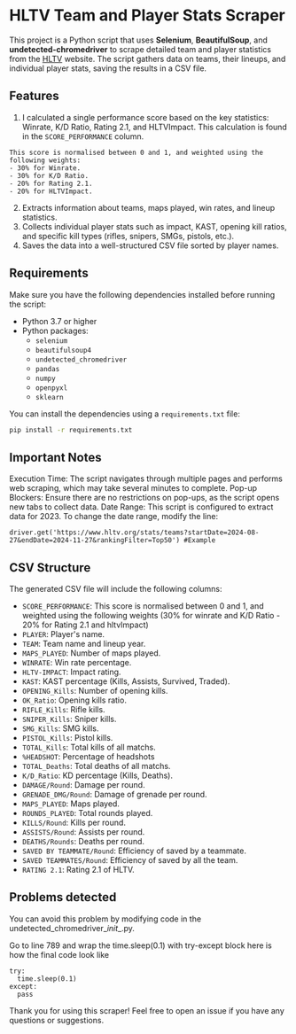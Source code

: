 # HLTV Team and Player Stats Scraper

This project is a Python script that uses **Selenium**, **BeautifulSoup**, and **undetected-chromedriver** to scrape detailed team and player statistics from the [HLTV](https://www.hltv.org) website. The script gathers data on teams, their lineups, and individual player stats, saving the results in a CSV file.

## Features
1. I calculated a single performance score based on the key statistics: Winrate, K/D Ratio, Rating 2.1, and HLTVImpact. This calculation is found in the `SCORE_PERFORMANCE` column.
```
This score is normalised between 0 and 1, and weighted using the following weights:
- 30% for Winrate.
- 30% for K/D Ratio.
- 20% for Rating 2.1.
- 20% for HLTVImpact.
```
2. Extracts information about teams, maps played, win rates, and lineup statistics.
3. Collects individual player stats such as impact, KAST, opening kill ratios, and specific kill types (rifles, snipers, SMGs, pistols, etc.).
4. Saves the data into a well-structured CSV file sorted by player names.

## Requirements

Make sure you have the following dependencies installed before running the script:

- Python 3.7 or higher
- Python packages:
  - `selenium`
  - `beautifulsoup4`
  - `undetected_chromedriver`
  - `pandas`
  - `numpy`
  - `openpyxl`
  - `sklearn`

You can install the dependencies using a `requirements.txt` file:
```bash
pip install -r requirements.txt
```

## Important Notes
Execution Time: The script navigates through multiple pages and performs web scraping, which may take several minutes to complete.
Pop-up Blockers: Ensure there are no restrictions on pop-ups, as the script opens new tabs to collect data.
Date Range: This script is configured to extract data for 2023. To change the date range, modify the line:
```
driver.get('https://www.hltv.org/stats/teams?startDate=2024-08-27&endDate=2024-11-27&rankingFilter=Top50') #Example
```

## CSV Structure
The generated CSV file will include the following columns:

- `SCORE_PERFORMANCE`: This score is normalised between 0 and 1, and weighted using the following weights (30% for winrate and K/D Ratio - 20% for Rating 2.1 and hltvImpact)
- `PLAYER`: Player's name.
- `TEAM`: Team name and lineup year.
- `MAPS_PLAYED`: Number of maps played.
- `WINRATE`: Win rate percentage.
- `HLTV-IMPACT`: Impact rating.
- `KAST`: KAST percentage (Kills, Assists, Survived, Traded).
- `OPENING_Kills`: Number of opening kills.
- `OK_Ratio`: Opening kills ratio.
- `RIFLE_Kills`: Rifle kills.
- `SNIPER_Kills`: Sniper kills.
- `SMG_Kills`: SMG kills.
- `PISTOL_Kills`: Pistol kills.
- `TOTAL_Kills`: Total kills of all matchs.
- `%HEADSHOT`: Percentage of headshots
- `TOTAL_Deaths`: Total deaths of all matchs.
- `K/D_Ratio`: KD percentage (Kills, Deaths).
- `DAMAGE/Round`: Damage per round.
- `GRENADE_DMG/Round`: Damage of grenade per round.
- `MAPS_PLAYED`: Maps played.
- `ROUNDS_PLAYED`: Total rounds played.
- `KILLS/Round`: Kills per round.
- `ASSISTS/Round`: Assists per round.
- `DEATHS/Rounds`: Deaths per round.
- `SAVED BY TEAMMATE/Round`: Efficiency of saved by a teammate.
- `SAVED TEAMMATES/Round`: Efficiency of saved by all the team.
- `RATING 2.1`: Rating 2.1 of HLTV.

## Problems detected
You can avoid this problem by modifying code in the undetected_chromedriver\__init__.py.

Go to line 789 and wrap the time.sleep(0.1) with try-except block here is how the final code look like
```
try:
  time.sleep(0.1)
except:
  pass
```

Thank you for using this scraper! Feel free to open an issue if you have any questions or suggestions.

